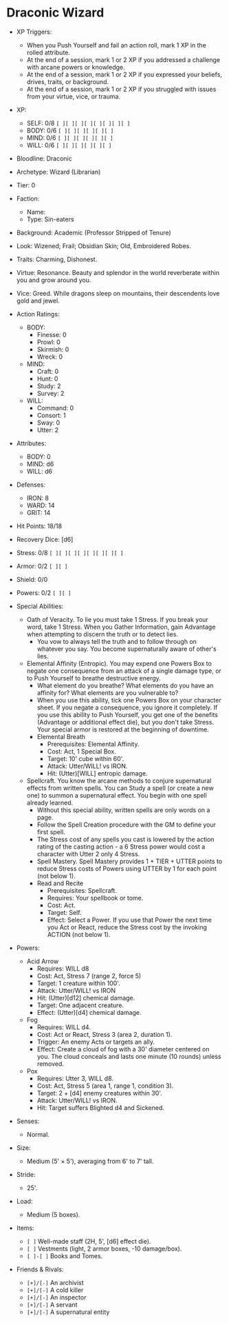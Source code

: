# Draconic Wizard

- XP Triggers:
    - When you Push Yourself and fail an action roll, mark 1 XP in the rolled attribute.
    - At the end of a session, mark 1 or 2 XP if you addressed a challenge with arcane powers or knowledge.
    - At the end of a session, mark 1 or 2 XP if you expressed your beliefs, drives, traits, or background.
    - At the end of a session, mark 1 or 2 XP if you struggled with issues from your virtue, vice, or trauma.
- XP:
    - SELF: 0/8 `[ ][ ][ ][ ][ ][ ][ ][ ]`
    - BODY: 0/6 `[ ][ ][ ][ ][ ][ ]`
    - MIND: 0/6 `[ ][ ][ ][ ][ ][ ]`
    - WILL: 0/6 `[ ][ ][ ][ ][ ][ ]`

- Bloodline: Draconic
- Archetype: Wizard (Librarian)
- Tier: 0
- Faction:
    - Name:
    - Type: Sin-eaters
- Background: Academic (Professor Stripped of Tenure)
- Look: Wizened; Frail; Obsidian Skin; Old, Embroidered Robes.
- Traits: Charming, Dishonest.
- Virtue: Resonance. Beauty and splendor in the world reverberate within you and grow around you.
- Vice: Greed. While dragons sleep on mountains, their descendents love gold and jewel.

- Action Ratings:
    - BODY:
        - Finesse: 0
        - Prowl: 0
        - Skirmish: 0
        - Wreck: 0
    - MIND:
        - Craft: 0
        - Hunt: 0
        - Study: 2
        - Survey: 2
    - WILL:
        - Command: 0
        - Consort: 1
        - Sway: 0
        - Utter: 2
- Attributes:
    - BODY: 0
    - MIND: d6
    - WILL: d6
- Defenses:
    - IRON: 8
    - WARD: 14
    - GRIT: 14

- Hit Points: 18/18
- Recovery Dice: [d6]
- Stress: 0/8 `[ ][ ][ ][ ][ ][ ][ ][ ]`
- Armor: 0/2 `[ ][ ]`
- Shield: 0/0
- Powers: 0/2 `[ ][ ]`

- Special Abilities:
    - Oath of Veracity. To lie you must take 1 Stress. If you break your word, take 1 Stress. When you Gather Information, gain Advantage when attempting to discern the truth or to detect lies.
        - You vow to always tell the truth and to follow through on whatever you say. You become supernaturally aware of other's lies.
    - Elemental Affinity (Entropic). You may expend one Powers Box to negate one consequence from an attack of a single damage type, or to Push Yourself to breathe destructive energy.
        - What element do you breathe? What elements do you have an affinity for? What elements are you vulnerable to?
        - When you use this ability, tick one Powers Box on your character sheet. If you negate a consequence, you ignore it completely. If you use this ability to Push Yourself, you get one of the benefits (Advantage or additional effect die), but you don't take Stress. Your special armor is restored at the beginning of downtime.
        - Elemental Breath
            - Prerequisites: Elemental Affinity.
            - Cost: Act, 1 Special Box.
            - Target: 10' cube within 60'.
            - Attack: Utter/WILL! vs IRON.
            - Hit: (Utter)[WILL] entropic damage.
    - Spellcraft. You know the arcane methods to conjure supernatural effects from written spells. You can Study a spell (or create a new one) to summon a supernatural effect. You begin with one spell already learned.
        - Without this special ability, written spells are only words on a page.
        - Follow the Spell Creation procedure with the GM to define your first spell.
        - The Stress cost of any spells you cast is lowered by the action rating of the casting action - a 6 Stress power would cost a character with Utter 2 only 4 Stress.
        - Spell Mastery. Spell Mastery provides 1 + TIER + UTTER points to reduce Stress costs of Powers using UTTER by 1 for each point (not below 1).
        - Read and Recite
            - Prerequisites: Spellcraft.
            - Requires: Your spellbook or tome.
            - Cost: Act.
            - Target: Self.
            - Effect: Select a Power. If you use that Power the next time you Act or React, reduce the Stress cost by the invoking ACTION (not below 1).
- Powers:
    - Acid Arrow
        - Requires: WILL d8
        - Cost: Act, Stress 7 (range 2, force 5)
        - Target: 1 creature within 100'.
        - Attack: Utter/WILL! vs IRON
        - Hit: (Utter)[d12] chemical damage.
        - Target: One adjacent creature.
        - Effect: (Utter)[d4] chemical damage.
    - Fog
        - Requires: WILL d4.
        - Cost: Act or React, Stress 3 (area 2, duration 1).
        - Trigger: An enemy Acts or targets an ally.
        - Effect: Create a cloud of fog with a 30' diameter centered on you. The cloud conceals and lasts one minute (10 rounds) unless removed.
    - Pox
        - Requires: Utter 3, WILL d8.
        - Cost: Act, Stress 5 (area 1, range 1, condition 3).
        - Target: 2 + \[d4\] enemy creatures within 30'.
        - Attack: Utter/WILL! vs IRON.
        - Hit: Target suffers Blighted d4 and Sickened.

- Senses:
    - Normal.
- Size:
    - Medium (5' × 5'), averaging from 6' to 7' tall.
- Stride:
    - 25'.
- Load:
    - Medium (5 boxes).
- Items:
    - `[ ]` Well-made staff (2H, 5', [d6] effect die).
    - `[ ]` Vestments (light, 2 armor boxes, -10 damage/box).
    - `[ ]-[ ]` Books and Tomes.

- Friends & Rivals:
    - `[+]/[-]` An archivist
    - `[+]/[-]` A cold killer
    - `[+]/[-]` An inspector
    - `[+]/[-]` A servant
    - `[+]/[-]` A supernatural entity


